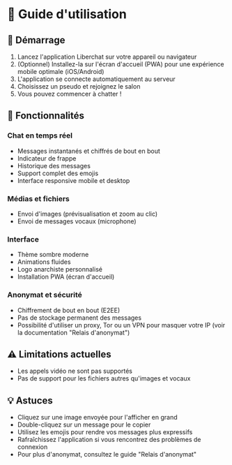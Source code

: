 # 📱 Guide d'utilisation

## 🚀 Démarrage

1. Lancez l'application Liberchat sur votre appareil ou navigateur
2. (Optionnel) Installez-la sur l'écran d'accueil (PWA) pour une expérience mobile optimale (iOS/Android)
3. L'application se connecte automatiquement au serveur
4. Choisissez un pseudo et rejoignez le salon
5. Vous pouvez commencer à chatter !

## 💬 Fonctionnalités

### Chat en temps réel
- Messages instantanés et chiffrés de bout en bout
- Indicateur de frappe
- Historique des messages
- Support complet des emojis
- Interface responsive mobile et desktop

### Médias et fichiers
- Envoi d'images (prévisualisation et zoom au clic)
- Envoi de messages vocaux (microphone)


### Interface
- Thème sombre moderne
- Animations fluides
- Logo anarchiste personnalisé
- Installation PWA (écran d'accueil)

### Anonymat et sécurité
- Chiffrement de bout en bout (E2EE)
- Pas de stockage permanent des messages
- Possibilité d'utiliser un proxy, Tor ou un VPN pour masquer votre IP (voir la documentation "Relais d'anonymat")

## ⚠️ Limitations actuelles

- Les appels vidéo ne sont pas supportés
- Pas de support pour les fichiers autres qu'images et vocaux

## 💡 Astuces

- Cliquez sur une image envoyée pour l'afficher en grand
- Double-cliquez sur un message pour le copier
- Utilisez les emojis pour rendre vos messages plus expressifs
- Rafraîchissez l'application si vous rencontrez des problèmes de connexion
- Pour plus d'anonymat, consultez le guide "Relais d'anonymat"

